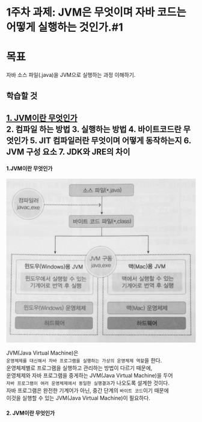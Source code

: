 # 1주차 과제: JVM은 무엇이며 자바 코드는 어떻게 실행하는 것인가.#1

# 목표

자바 소스 파일(.java)을 JVM으로 실행하는 과정 이해하기.

## 학습할 것

[1.   JVM이란 무엇인가](#1.JVM이란-무엇인가)   
2.   컴파일 하는 방법
3.   실행하는 방법
4.   바이트코드란 무엇인가
5.   JIT 컴파일러란 무엇이며 어떻게 동작하는지
6.   JVM 구성 요소
7.   JDK와 JRE의 차이
---


#### 1.JVM이란 무엇인가
![jvm](/images/firstweek/jvm.jpeg "jvm")
 
   JVM(Java Virtual Machine)은  
    `운영체제를 대신해서 자바 프로그램을 실행하는 가상의 운영체제 역할`을 한다.   
     운영체제별로 프로그램을 실행하고 관리하는 방법이 다르기 때문에,   
      운영체제와 자바 프로그램을 중게하는 JVM(Java Virtual Machine)을 두어   
      `자바 프로그램이 여러 운영체제에서 동일한 실행결과`가 나오도록 설계한 것이다.   
       자바 프로그램은 완전한 기계어가 아닌, 중간 단계의 `바이트 코드`이기 때문에   
        이것을 실행할 수 있는 JVM(Java Virtual Machine)이 필요하다.

#### 2. JVM이란 무엇인가